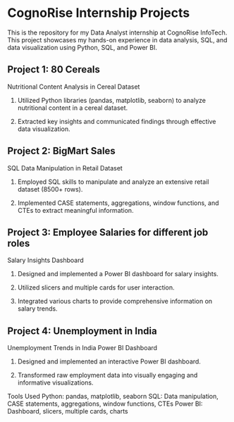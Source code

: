 # CognoRise Internship Projects

This is the repository for my Data Analyst internship at CognoRise InfoTech. This project showcases my hands-on experience in data analysis, SQL, and data visualization using Python, SQL, and Power BI.

## Project 1: 80 Cereals

Nutritional Content Analysis in Cereal Dataset

1. Utilized Python libraries (pandas, matplotlib, seaborn) to analyze nutritional content in a cereal dataset.

2. Extracted key insights and communicated findings through effective data visualization.

## Project 2: BigMart Sales

SQL Data Manipulation in Retail Dataset

1. Employed SQL skills to manipulate and analyze an extensive retail dataset (8500+ rows).

2. Implemented CASE statements, aggregations, window functions, and CTEs to extract meaningful information.

## Project 3: Employee Salaries for different job roles

Salary Insights Dashboard

1. Designed and implemented a Power BI dashboard for salary insights.

2. Utilized slicers and multiple cards for user interaction.

3. Integrated various charts to provide comprehensive information on salary trends.

## Project 4: Unemployment in India

Unemployment Trends in India Power BI Dashboard

1. Designed and implemented an interactive Power BI dashboard.

2. Transformed raw employment data into visually engaging and informative visualizations.

Tools Used
Python: pandas, matplotlib, seaborn
SQL: Data manipulation, CASE statements, aggregations, window functions, CTEs
Power BI: Dashboard, slicers, multiple cards, charts
